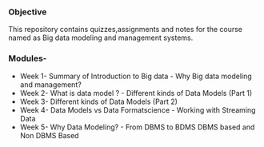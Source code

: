 ### Objective 
This repository contains quizzes,assignments and notes for the course named as Big data modeling and management systems. 

### Modules-
- Week 1- Summary of Introduction to Big data 
        - Why Big data modeling and management?
- Week 2- What is data model ?
        - Different kinds of Data Models (Part 1)
- Week 3- Different kinds of Data Models (Part 2)
- Week 4- Data Models vs Data Formatscience
        - Working with Streaming Data
- Week 5- Why Data Modeling? 
        - From DBMS to BDMS
          DBMS based and Non DBMS Based
         
